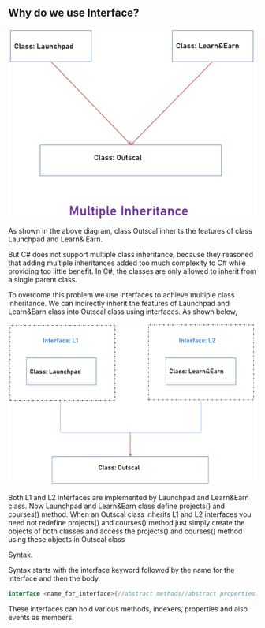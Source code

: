 ## Why do we use Interface?

![](Images/1.png)

As shown in the above diagram, class Outscal inherits the features of class Launchpad and Learn& Earn.

But C# does not support multiple class inheritance, because they reasoned that adding multiple inheritances added too much complexity to C# while providing too little benefit. In C#, the classes are only allowed to inherit from a single parent class.

To overcome this problem we use interfaces to achieve multiple class inheritance. We can indirectly inherit the features of Launchpad and Learn&Earn class into Outscal class using interfaces. As shown below,

![](Images/2.png)

Both L1 and L2 interfaces are implemented by Launchpad and Learn&Earn class. Now Launchpad and Learn&Earn class define projects() and courses() method. When an Outscal class inherits L1 and L2 interfaces you need not redefine projects() and courses() method just simply create the objects of both classes and access the projects() and courses() method using these objects in Outscal class

Syntax.

Syntax starts with the interface keyword followed by the name for the interface and then the body.

```C#
interface <name_for_interface>{//abstract methods//abstract properties.}
```

These interfaces can hold various methods, indexers, properties and also events as members.
